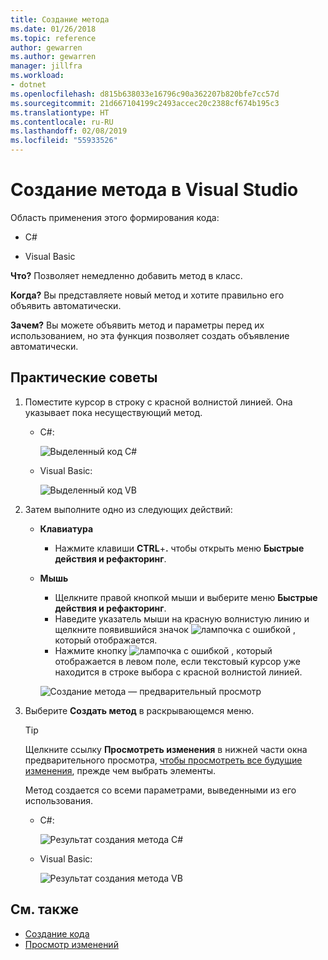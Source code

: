 ```yaml
---
title: Создание метода
ms.date: 01/26/2018
ms.topic: reference
author: gewarren
ms.author: gewarren
manager: jillfra
ms.workload:
- dotnet
ms.openlocfilehash: d815b638033e16796c90a362207b820bfe7cc57d
ms.sourcegitcommit: 21d667104199c2493accec20c2388cf674b195c3
ms.translationtype: HT
ms.contentlocale: ru-RU
ms.lasthandoff: 02/08/2019
ms.locfileid: "55933526"
---
```

# <a name="generate-a-method-in-visual-studio"></a>Создание метода в Visual Studio

Область применения этого формирования кода:

- C#

- Visual Basic

**Что?** Позволяет немедленно добавить метод в класс.

**Когда?** Вы представляете новый метод и хотите правильно его объявить автоматически.

**Зачем?** Вы можете объявить метод и параметры перед их использованием, но эта функция позволяет создать объявление автоматически.

## <a name="how-to"></a>Практические советы

1. Поместите курсор в строку с красной волнистой линией. Она указывает пока несуществующий метод.

   - C#:

       ![Выделенный код C#](media/method-highlight-cs.png)

   - Visual Basic:

       ![Выделенный код VB](media/method-highlight-vb.png)

2. Затем выполните одно из следующих действий:

   - **Клавиатура**
      - Нажмите клавиши **CTRL**+**.** чтобы открыть меню **Быстрые действия и рефакторинг**.
   - **Мышь**
      - Щелкните правой кнопкой мыши и выберите меню **Быстрые действия и рефакторинг**.
      - Наведите указатель мыши на красную волнистую линию и щелкните появившийся значок ![лампочка с ошибкой](media/error-bulb.png) , который отображается.
      - Нажмите кнопку ![лампочка с ошибкой](media/error-bulb.png) , который отображается в левом поле, если текстовый курсор уже находится в строке выбора с красной волнистой линией.

      ![Создание метода — предварительный просмотр](media/method-preview-cs.png)

3. Выберите **Создать метод** в раскрывающемся меню.

   > [!TIP]
   > Щелкните ссылку **Просмотреть изменения** в нижней части окна предварительного просмотра, [чтобы просмотреть все будущие изменения](../../ide/preview-changes.md), прежде чем выбрать элементы.

   Метод создается со всеми параметрами, выведенными из его использования.

   - C#:

       ![Результат создания метода C#](media/method-result-cs.png)

   - Visual Basic:

       ![Результат создания метода VB](media/method-result-vb.png)

## <a name="see-also"></a>См. также

- [Создание кода](../code-generation-in-visual-studio.md)
- [Просмотр изменений](../../ide/preview-changes.md)
